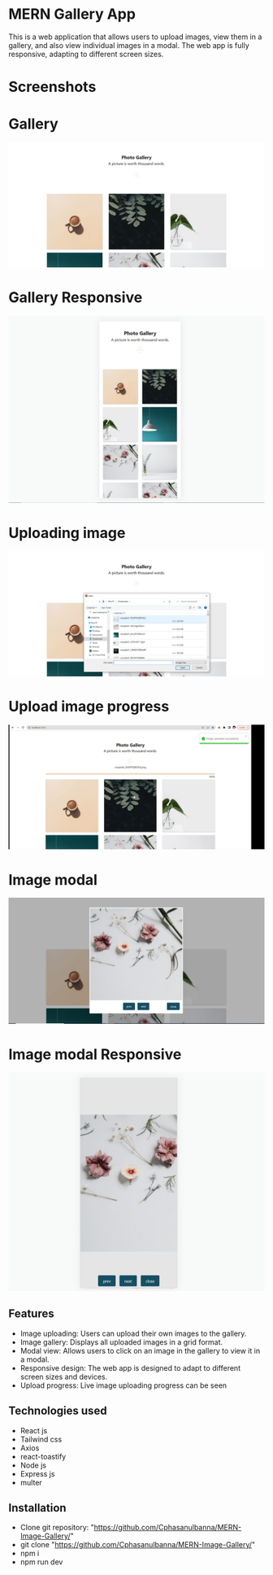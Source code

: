 # MERN Gallery App

This is a web application that allows users to upload images, view them in a gallery, and also view individual images in a modal. The web app is fully responsive, adapting to different screen sizes.

# Screenshots

# Gallery

![gallery](./screenshots/gallery.png)

# Gallery Responsive

![gallery responsive](./screenshots/gallery%20responsive.png)

# Uploading image

![adding image](./screenshots/adding-image.png)

# Upload image progress

![image upload progress](./screenshots/upload%20progress.png)

# Image modal

![image modal](./screenshots/modal.png)

# Image modal Responsive

![image modal responsive](./screenshots/modal%20responsive.png)

## Features

-   Image uploading: Users can upload their own images to the gallery.
-   Image gallery: Displays all uploaded images in a grid format.
-   Modal view: Allows users to click on an image in the gallery to view it in a modal.
-   Responsive design: The web app is designed to adapt to different screen sizes and devices.
-   Upload progress: Live image uploading progress can be seen

## Technologies used

-   React js
-   Tailwind css
-   Axios
-   react-toastify
-   Node js
-   Express js
-   multer

## Installation

-   Clone git repository: "https://github.com/Cphasanulbanna/MERN-Image-Gallery/"
-   git clone "https://github.com/Cphasanulbanna/MERN-Image-Gallery/"
-   npm i
-   npm run dev

